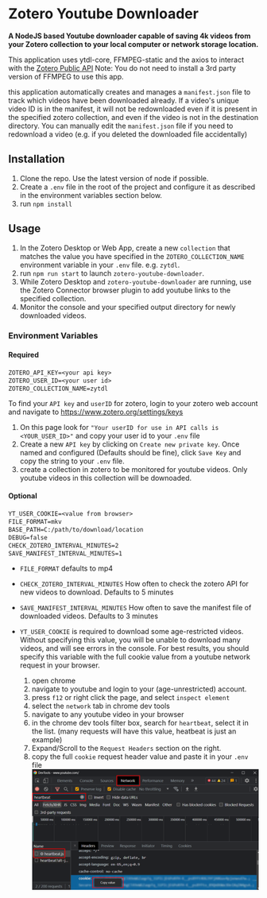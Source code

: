 # Zotero Youtube Downloader

**A NodeJS based Youtube downloader capable of saving 4k videos from your Zotero collection to your local computer or network storage location.**

This application uses ytdl-core, FFMPEG-static and the axios to interact with the [Zotero Public API](https://www.zotero.org/support/dev/web_api/v3/start) Note: You do not need to install a 3rd party version of FFMPEG to use this app.

this application automatically creates and manages a `manifest.json` file to track which videos have been downloaded already. If a video's unique video ID is in the manifest, it will not be redownloaded even if it is present in the specified zotero collection, and even if the video is not in the destination directory. You can manually edit the `manifest.json` file if you need to redownload a video (e.g. if you deleted the downloaded file accidentally)

## Installation

1. Clone the repo. Use the latest version of node if possible.
2. Create a `.env` file in the root of the project and configure it as described in the environment variables section below. 
3. run `npm install`

## Usage

1. In the Zotero Desktop or Web App, create a new `collection` that matches the value you have specified in the `ZOTERO_COLLECTION_NAME` environment variable in your `.env` file. e.g. `zytdl`.
3. run `npm run start` to launch `zotero-youtube-downloader`.
4. While Zotero Desktop and `zotero-youtube-downloader` are running, use the Zotero Connector browser plugin to add youtube links to the specified collection.
5. Monitor the console and your specified output directory for newly downloaded videos.  

### Environment Variables

#### Required
```dosini
ZOTERO_API_KEY=<your api key>
ZOTERO_USER_ID=<your user id>
ZOTERO_COLLECTION_NAME=zytdl
```

To find your `API key` and `userID` for zotero, login to your zotero web account and navigate to https://www.zotero.org/settings/keys 

1. On this page look for `"Your userID for use in API calls is <YOUR_USER_ID>"` and copy your user id to your `.env` file
2. Create a new `API key` by clicking on `Create new private key`. Once named and configured (Defaults should be fine), click `Save Key` and copy the string to your `.env` file.
3. create a collection in zotero to be monitored for youtube videos. Only youtube videos in this collection will be downoaded. 

#### Optional
```dosini
YT_USER_COOKIE=<value from browser>
FILE_FORMAT=mkv
BASE_PATH=C:/path/to/download/location
DEBUG=false
CHECK_ZOTERO_INTERVAL_MINUTES=2
SAVE_MANIFEST_INTERVAL_MINUTES=1
```

* `FILE_FORMAT` defaults to mp4
* `CHECK_ZOTERO_INTERVAL_MINUTES` How often to check the zotero API for new videos to download. Defaults to 5 minutes
* `SAVE_MANIFEST_INTERVAL_MINUTES` How often to save the manifest file of downloaded videos. Defaults to 3 minutes
* `YT_USER_COOKIE` is required to download some age-restricted videos. Without specifying this value, you will be unable to download many videos, and will see errors in the console. For best results, you should specify this variable with the full cookie value from a youtube network request in your browser.

    1. open chrome
    2. navigate to youtube and login to your (age-unrestricted) account.
    3. press `f12` or right click the page, and select `inspect element`
    4. select the `network` tab in chrome dev tools
    5. navigate to any youtube video in your browser
    6. in the chrome dev tools filter box, search for `heartbeat`, select  it in the list. (many requests will have this value, heatbeat is just an example)
    7. Expand/Scroll to the `Request Headers` section on the right. 
    8. copy the full `cookie` request header value and paste it in your `.env` file
        ![Copy Cookie Value](./res/cookie-screenshot.png)